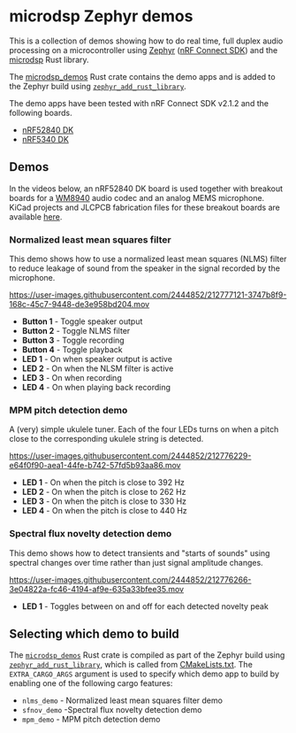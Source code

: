# microdsp Zephyr demos

This is a collection of demos showing how to do real time, full duplex audio processing on a microcontroller using [Zephyr](https://zephyrproject.org/) ([nRF Connect SDK](https://developer.nordicsemi.com/nRF_Connect_SDK/doc/latest/nrf/index.html])) and the [microdsp](https://github.com/stuffmatic/microdsp) Rust library.

The [microdsp_demos](microdsp_demos) Rust crate contains the demo apps and is added to the Zephyr build using [`zephyr_add_rust_library`](https://github.com/stuffmatic/zephyr_add_rust_library).

The demo apps have been tested with nRF Connect SDK v2.1.2 and the following boards.

* [nRF52840 DK](https://www.nordicsemi.com/Products/Development-hardware/nRF52840-DK)
* [nRF5340 DK](https://www.nordicsemi.com/Products/Development-hardware/nRF5340-DK)

## Demos

In the videos below, an nRF52840 DK board is used together with breakout boards for a [WM8940](datasheets/1912111437_Cirrus-Logic-WM8904CGEFL-RV_C323845.pdf) audio codec and an analog MEMS microphone. KiCad projects and JLCPCB fabrication files for these breakout boards are available [here](https://github.com/stuffmatic/kicad-boards).

### Normalized least mean squares filter

This demo shows how to use a normalized least mean squares (NLMS) filter to reduce leakage of sound from the speaker in the signal recorded by the microphone.

https://user-images.githubusercontent.com/2444852/212777121-3747b8f9-168c-45c7-9448-de3e958bd204.mov

* __Button 1__ - Toggle speaker output
* __Button 2__ - Toggle NLMS filter
* __Button 3__ - Toggle recording
* __Button 4__ - Toggle playback
* __LED 1__ - On when speaker output is active
* __LED 2__ - On when the NLSM filter is active
* __LED 3__ - On when recording
* __LED 4__ - On when playing back recording

### MPM pitch detection demo

A (very) simple ukulele tuner. Each of the four LEDs turns on when a pitch close to the corresponding ukulele string is detected.

https://user-images.githubusercontent.com/2444852/212776229-e64f0f90-aea1-44fe-b742-57fd5b93aa86.mov

* __LED 1__ - On when the pitch is close to 392 Hz
* __LED 2__ - On when the pitch is close to 262 Hz
* __LED 3__ - On when the pitch is close to 330 Hz
* __LED 4__ - On when the pitch is close to 440 Hz

### Spectral flux novelty detection demo

This demo shows how to detect transients and "starts of sounds" using spectral changes over time rather than just signal amplitude changes.

https://user-images.githubusercontent.com/2444852/212776266-3e04822a-fc46-4194-af9e-635a33bfee35.mov

* __LED 1__ - Toggles between on and off for each detected novelty peak

## Selecting which demo to build

The [`microdsp_demos`](microdsp_demos) Rust crate is compiled as part of the Zephyr build using [`zephyr_add_rust_library`](https://github.com/stuffmatic/zephyr_add_rust_library), which is called from [CMakeLists.txt](CMakeLists.txt). The `EXTRA_CARGO_ARGS` argument is used to specify which demo app to build by enabling one of the following cargo features:

* `nlms_demo` - Normalized least mean squares filter demo
* `sfnov_demo` -Spectral flux novelty detection demo
* `mpm_demo` - MPM pitch detection demo
